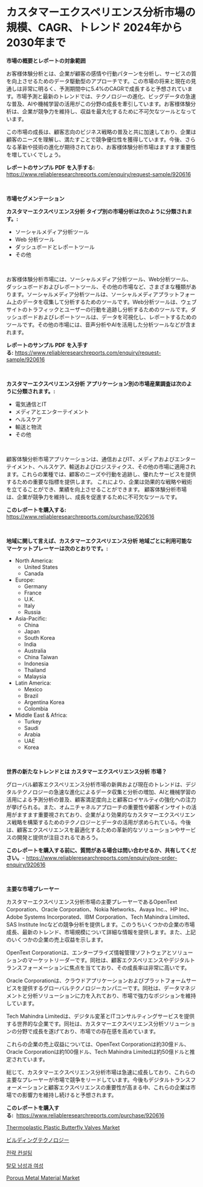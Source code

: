 <p><h1>カスタマーエクスペリエンス分析市場の規模、CAGR、トレンド 2024年から2030年まで</h1></p><p><strong>市場の概要とレポートの対象範囲</strong></p>
<p><p>お客様体験分析とは、企業が顧客の感情や行動パターンを分析し、サービスの質を向上させるためのデータ駆動型のアプローチです。この市場の将来と現在の見通しは非常に明るく、予測期間中に5.4%のCAGRで成長すると予想されています。市場予測と最新のトレンドでは、テクノロジーの進化、ビッグデータの急速な普及、AIや機械学習の活用がこの分野の成長を牽引しています。お客様体験分析は、企業が競争力を維持し、収益を最大化するために不可欠なツールとなっています。</p><p>この市場の成長は、顧客志向のビジネス戦略の普及と共に加速しており、企業は顧客のニーズを理解し、満たすことで競争優位性を獲得しています。今後、さらなる革新や技術の進化が期待されており、お客様体験分析市場はますます重要性を増していくでしょう。</p></p>
<p><strong>レポートのサンプル PDF を入手する:</strong> <a href="https://www.reliableresearchreports.com/enquiry/request-sample/920616">https://www.reliableresearchreports.com/enquiry/request-sample/920616</a></p>
<p>&nbsp;</p>
<p><strong>市場セグメンテーション</strong></p>
<p><strong>カスタマーエクスペリエンス分析 タイプ別の市場分析は次のように分類されます。:</strong></p>
<p><ul><li>ソーシャルメディア分析ツール</li><li>Web 分析ツール</li><li>ダッシュボードとレポートツール</li><li>その他</li></ul></p>
<p>&nbsp;</p>
<p><p>お客様体験分析市場には、ソーシャルメディア分析ツール、Web分析ツール、ダッシュボードおよびレポートツール、その他の市場など、さまざまな種類があります。ソーシャルメディア分析ツールは、ソーシャルメディアプラットフォーム上のデータを収集して分析するためのツールです。Web分析ツールは、ウェブサイトのトラフィックとユーザーの行動を追跡し分析するためのツールです。ダッシュボードおよびレポートツールは、データを可視化し、レポートするためのツールです。その他の市場には、音声分析やAIを活用した分析ツールなどが含まれます。</p></p>
<p><strong>レポートのサンプル PDF を入手する:</strong>&nbsp;<a href="https://www.reliableresearchreports.com/enquiry/request-sample/920616">https://www.reliableresearchreports.com/enquiry/request-sample/920616</a></p>
<p>&nbsp;</p>
<p><strong> カスタマーエクスペリエンス分析 アプリケーション別の市場産業調査は次のように分類されます。:</strong></p>
<p><ul><li>電気通信とIT</li><li>メディアとエンターテイメント</li><li>ヘルスケア</li><li>輸送と物流</li><li>その他</li></ul></p>
<p>&nbsp;</p>
<p><p>顧客体験分析市場アプリケーションは、通信およびIT、メディアおよびエンターテイメント、ヘルスケア、輸送およびロジスティクス、その他の市場に適用されます。これらの業種では、顧客のニーズや行動を追跡し、優れたサービスを提供するための重要な指標を提供します。 これにより、企業は効果的な戦略や戦術を立てることができ、業績を向上させることができます。 顧客体験分析市場は、企業が競争力を維持し、成長を促進するために不可欠なツールです。</p></p>
<p><strong>このレポートを購入する:</strong>&nbsp; <a href="https://www.reliableresearchreports.com/purchase/920616">https://www.reliableresearchreports.com/purchase/920616</a></p>
<p>&nbsp;</p>
<p><strong>地域に関して言えば、カスタマーエクスペリエンス分析 地域ごとに利用可能なマーケットプレーヤーは次のとおりです。:</strong></p>
<p><ul>
    <li>
        North America:
        <ul>
            <li>United States</li>
            <li>Canada</li>
        </ul>
    </li>
    <li>
        Europe:
        <ul>
            <li>Germany</li>
            <li>France</li>
            <li>U.K.</li>
            <li>Italy</li>
            <li>Russia</li>
        </ul>
    </li>
    <li>
        Asia-Pacific:
        <ul>
            <li>China</li>
            <li>Japan</li>
            <li>South Korea</li>
            <li>India</li>
            <li>Australia</li>
            <li>China Taiwan</li>
            <li>Indonesia</li>
            <li>Thailand</li>
            <li>Malaysia</li>
        </ul>
    </li>
    <li>
        Latin America:
        <ul>
            <li>Mexico</li>
            <li>Brazil</li>
            <li>Argentina Korea</li>
            <li>Colombia</li>
        </ul>
    </li>
    <li>
        Middle East & Africa:
        <ul>
            <li>Turkey</li>
            <li>Saudi</li>
            <li>Arabia</li>
            <li>UAE</li>
            <li>Korea</li>
        </ul>
    </li>
    </ul></p>
<p>&nbsp;</p>
<p><strong>世界の新たなトレンドとは カスタマーエクスペリエンス分析 市場？</strong></p>
<p><p>グローバル顧客エクスペリエンス分析市場の新興および現在のトレンドは、デジタルテクノロジーの急速な進化によるデータ収集と分析の増加、AIと機械学習の活用による予測分析の普及、顧客満足度向上と顧客ロイヤルティの強化への注力が挙げられる。また、オムニチャネルアプローチの重要性や顧客インサイトの活用がますます重要視されており、企業がより効果的なカスタマーエクスペリエンス戦略を構築するためのテクノロジーとデータの活用が求められている。今後は、顧客エクスペリエンスを最適化するための革新的なソリューションやサービスの開発と提供が注目されるであろう。</p></p>
<p><strong>このレポートを購入する前に、質問がある場合は問い合わせるか、共有してください。</strong>- <a href="https://www.reliableresearchreports.com/enquiry/pre-order-enquiry/920616">https://www.reliableresearchreports.com/enquiry/pre-order-enquiry/920616</a></p>
<p>&nbsp;</p>
<p><strong>主要な市場プレーヤー</strong></p>
<p><p>カスタマーエクスペリエンス分析市場の主要プレーヤーであるOpenText Corporation、Oracle Corporation、Nokia Networks、Avaya Inc.、HP Inc、Adobe Systems Incorporated、IBM Corporation、Tech Mahindra Limited、SAS Institute Incなどの競争分析を提供します。このうちいくつかの企業の市場成長、最新のトレンド、市場規模について詳細な情報を提供します。また、上記のいくつかの企業の売上収益を示します。</p><p>OpenText Corporationは、エンタープライズ情報管理ソフトウェアとソリューションのマーケットリーダーです。同社は、顧客エクスペリエンスやデジタルトランスフォーメーションに焦点を当てており、その成長率は非常に高いです。</p><p>Oracle Corporationは、クラウドアプリケーションおよびプラットフォームサービスを提供するグローバルテクノロジーカンパニーです。同社は、データマネジメントと分析ソリューションに力を入れており、市場で強力なポジションを維持しています。</p><p>Tech Mahindra Limitedは、デジタル変革とITコンサルティングサービスを提供する世界的な企業です。同社は、カスタマーエクスペリエンス分析ソリューションの分野で成長を遂げており、市場での存在感を高めています。</p><p>これらの企業の売上収益については、OpenText Corporationは約30億ドル、Oracle Corporationは約100億ドル、Tech Mahindra Limitedは約50億ドルと推定されています。</p><p>総じて、カスタマーエクスペリエンス分析市場は急速に成長しており、これらの主要なプレーヤーが市場で競争をリードしています。今後もデジタルトランスフォーメーションと顧客エクスペリエンスの重要性が高まる中、これらの企業は市場での影響力を維持し続けると予想されます。</p></p>
<p><strong>このレポートを購入する:</strong>&nbsp;&nbsp;<a href="https://www.reliableresearchreports.com/purchase/920616">https://www.reliableresearchreports.com/purchase/920616</a></p>
<p><p><a href="https://issuu.com/reportprime-2/docs/thermoplastic-plastic-butterfly-valves-market-size">Thermoplastic Plastic Butterfly Valves Market</a></p><p><a href="https://github.com/ppmazlotr77499/Market-Research-Report-List-1/blob/main/7532590183191.md">ビルディングテクノロジー</a></p><p><a href="https://github.com/vsap75a286l/Market-Research-Report-List-1/blob/main/1890510183247.md">전략 컨설팅</a></p><p><a href="https://github.com/idcefvhkdut6/Market-Research-Report-List-1/blob/main/7719277183246.md">탈모 남성과 여성</a></p><p><a href="https://issuu.com/reportprime-2/docs/porous-metal-material-market-size-2030.pptx">Porous Metal Material Market</a></p></p>